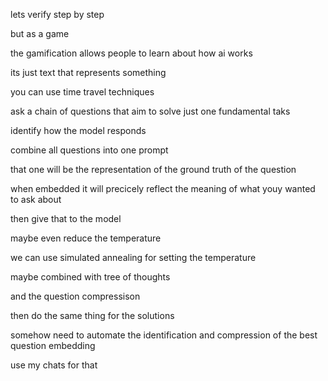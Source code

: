 lets verify step by step

but as a game

the gamification allows people to learn about how ai works

its just text that represents something

you can use time travel techniques

ask a chain of questions that aim to solve just one fundamental taks

identify how the model responds

combine all questions into one prompt

that one will be the representation of the ground truth of the question

when embedded it will precicely reflect the meaning of what youy wanted to ask about

then give that to the model

maybe even reduce the temperature

we can use simulated annealing for setting the temperature

maybe combined with tree of thoughts

and the question compressison

then do the same thing for the solutions

somehow need to automate the identification and compression of the best question embedding

use my chats for that
